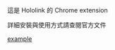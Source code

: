 這是 Hololink 的 Chrome extension 

詳細安裝與使用方式請查閱官方文件

<a href="https://www.notion.so/summerbud/Pre-Alpha-Test-Released-Note-71bc03df3def43cfad04d83204db32eb" target="_blank">example</a>

